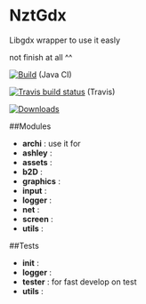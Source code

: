 # NztGdx
Libgdx wrapper to use it easly

not finish at all ^^

[![Build](https://github.com/fabiitch/NztGdx/workflows/Java%20CI/badge.svg?branch=master)](https://github.com/fabiitch/NztGdx/actions) (Java CI)  

[![Travis build status](https://travis-ci.org/fabiitch/NztGdx.svg?branch=master)](https://travis-ci.org/fabiitch/NztGdx) (Travis)  

[![Downloads](https://img.shields.io/github/downloads/fabiitch/NztGdx/total.svg)](https://github.com/fabiitch/NztGdx/releases)  

##Modules

* **archi** : use it for
* **ashley** : 
* **assets** : 
* **b2D** : 
* **graphics** : 
* **input** : 
* **logger** : 
* **net** : 
* **screen** : 
* **utils** : 


##Tests 

* **init** : 
* **logger** : 
* **tester** : for fast develop on test
* **utils** : 
